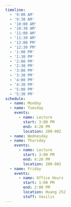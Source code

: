 ```yaml
---
timeline:
  - '9:00 AM'
  - '9:30 AM'
  - '10:00 AM'
  - '10:30 AM'
  - '11:00 AM'
  - '11:30 AM'
  - '12:00 PM'
  - '12:30 PM'
  - '1:00 PM'
  - '1:30 PM'
  - '2:00 PM'
  - '2:30 PM'
  - '3:00 PM'
  - '3:30 PM'
  - '4:00 PM'
  - '4:30 PM'
  - '5:00 PM'
  - '5:30 PM'
schedule:
  - name: Monday
  - name: Tuesday
    events:
      - name: Lecture
        start: 3:00 PM
        end: 4:20 PM
        location: 200-002
  - name: Wednesday
  - name: Thursday
    events:
      - name: Lecture
        start: 3:00 PM
        end: 4:20 PM
        location: 200-002
  - name: Friday
    events:
      - name: Office Hours
        start: 1:00 PM
        end: 2:00 PM
        location: Huang 252
        staff: Vasilis
---
```

